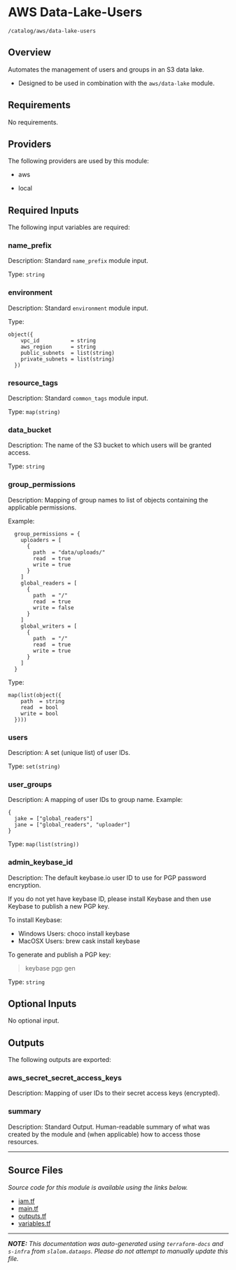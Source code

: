 # AWS Data-Lake-Users

`/catalog/aws/data-lake-users`

## Overview

Automates the management of users and groups in an S3 data lake.

- Designed to be used in combination with the `aws/data-lake` module.

## Requirements

No requirements.

## Providers

The following providers are used by this module:

- aws

- local

## Required Inputs

The following input variables are required:

### name_prefix

Description: Standard `name_prefix` module input.

Type: `string`

### environment

Description: Standard `environment` module input.

Type:

```hcl
object({
    vpc_id          = string
    aws_region      = string
    public_subnets  = list(string)
    private_subnets = list(string)
  })
```

### resource_tags

Description: Standard `common_tags` module input.

Type: `map(string)`

### data_bucket

Description: The name of the S3 bucket to which users will be granted access.

Type: `string`

### group_permissions

Description: Mapping of group names to list of objects containing the applicable permissions.

Example:

```
  group_permissions = {
    uploaders = [
      {
        path  = "data/uploads/"
        read  = true
        write = true
      }
    ]
    global_readers = [
      {
        path  = "/"
        read  = true
        write = false
      }
    ]
    global_writers = [
      {
        path  = "/"
        read  = true
        write = true
      }
    ]
  }
```

Type:

```hcl
map(list(object({
    path  = string
    read  = bool
    write = bool
  })))
```

### users

Description: A set (unique list) of user IDs.

Type: `set(string)`

### user_groups

Description: A mapping of user IDs to group name.
Example:

```
{
  jake = ["global_readers"]
  jane = ["global_readers", "uploader"]
}
```

Type: `map(list(string))`

### admin_keybase_id

Description: The default keybase.io user ID to use for PGP password encryption.

If you do not yet have keybase ID, please install Keybase and then use Keybase to publish a new PGP key.

To install Keybase:

- Windows Users: choco install keybase
- MacOSX Users: brew cask install keybase

To generate and publish a PGP key:

> keybase pgp gen

Type: `string`

## Optional Inputs

No optional input.

## Outputs

The following outputs are exported:

### aws_secret_secret_access_keys

Description: Mapping of user IDs to their secret access keys (encrypted).

### summary

Description: Standard Output. Human-readable summary of what was created
by the module and (when applicable) how to access those
resources.

---

## Source Files

_Source code for this module is available using the links below._

- [iam.tf](https://github.com/slalom-ggp/dataops-infra/tree/main//catalog/aws/data-lake-users/iam.tf)
- [main.tf](https://github.com/slalom-ggp/dataops-infra/tree/main//catalog/aws/data-lake-users/main.tf)
- [outputs.tf](https://github.com/slalom-ggp/dataops-infra/tree/main//catalog/aws/data-lake-users/outputs.tf)
- [variables.tf](https://github.com/slalom-ggp/dataops-infra/tree/main//catalog/aws/data-lake-users/variables.tf)

---

_**NOTE:** This documentation was auto-generated using
`terraform-docs` and `s-infra` from `slalom.dataops`.
Please do not attempt to manually update this file._
